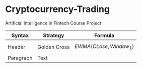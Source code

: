 # Cryptocurrency-Trading
Artificial Intelligence in Fintech Course Project

| Syntax      | Strategy    | Formula  |
| ----------- | ----------- |----------|
| Header      | Golden Cross|$$ EWMA(CLose, Window_1)$$|
| Paragraph   | Text        ||
